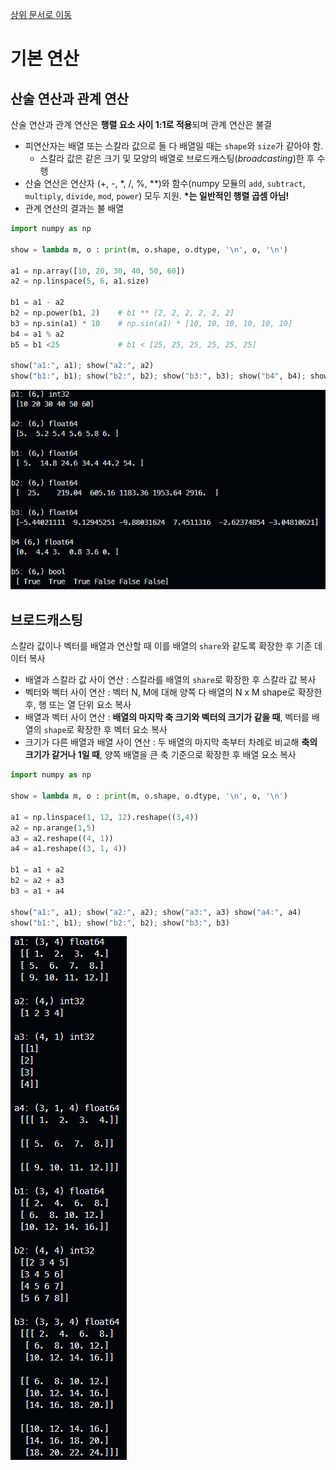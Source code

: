 [상위 문서로 이동](../README.md)

# 기본 연산

## 산술 연산과 관계 연산

산술 연산과 관계 연산은 **행렬 요소 사이 1:1로 적용**되며 관계 연산은 불결

- 피연산자는 배열 또는 스칼라 값으로 둘 다 배열일 때는 `shape`와 `size`가 같아야 함.
  - 스칼라 값은 같은 크기 및 모양의 배열로 브로드캐스팅(*broadcasting*)한 후 수행
- 산술 연산은 연산자 (+, -, *, /, %, **)와 함수(numpy 모듈의 `add`, `subtract`, `multiply`, `divide`, `mod`, `power`) 모두 지원.  __*는 일반적인 행렬 곱셈 아님!__
- 관계 연산의 결과는 불 배열

```python
import numpy as np

show = lambda m, o : print(m, o.shape, o.dtype, '\n', o, '\n')

a1 = np.array([10, 20, 30, 40, 50, 60])
a2 = np.linspace(5, 6, a1.size)

b1 = a1 - a2
b2 = np.power(b1, 2)    # b1 ** [2, 2, 2, 2, 2, 2]
b3 = np.sin(a1) * 10    # np.sin(a1) * [10, 10, 10, 10, 10, 10]
b4 = a1 % a2
b5 = b1 <25             # b1 < [25, 25, 25, 25, 25, 25]

show("a1:", a1); show("a2:", a2)
show("b1:", b1); show("b2:", b2); show("b3:", b3); show("b4", b4); show("b5:", b5)
```

![calc](../pictures/general_calc/calc.png)

## 브로드캐스팅

스칼라 값이나 벡터를 배열과 연산할 때 이를 배열의 `share`와 같도록 확장한 후 기존 데이터 복사

- 배열과 스칼라 값 사이 연산 : 스칼라를 배열의 `share`로 확장한 후 스칼라 값 복사
- 벡터와 벡터 사이 연산 : 벡터 N, M에 대해 양쪽 다 배열의 N x M shape로 확장한 후, 행 또는 열 단위 요소 복사
- 배열과 벡터 사이 연산 : **배열의 마지막 축 크기와 벡터의 크기가 같을 때**, 벡터를 배열의 `shape`로 확장한 후 벡터 요소 복사
- 크기가 다른 배열과 배열 사이 연산 : 두 배열의 마지막 축부터 차례로 비교해 **축의 크기가 같거나 1일 때**, 양쪽 배열을 큰 축 기준으로 확장한 후 배열 요소 복사

```python
import numpy as np

show = lambda m, o : print(m, o.shape, o.dtype, '\n', o, '\n')

a1 = np.linspace(1, 12, 12).reshape((3,4))
a2 = np.arange(1,5)
a3 = a2.reshape((4, 1))
a4 = a1.reshape((3, 1, 4))

b1 = a1 + a2
b2 = a2 + a3
b3 = a1 + a4

show("a1:", a1); show("a2:", a2); show("a3:", a3) show("a4:", a4)
show("b1:", b1); show("b2:", b2); show("b3:", b3)
```

![broadcasting](../pictures/general_calc/broadcasting.png)